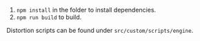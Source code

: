 1. ```npm install``` in the folder to install dependencies.
2. ```npm run build``` to build.

Distortion scripts can be found under ```src/custom/scripts/engine```.